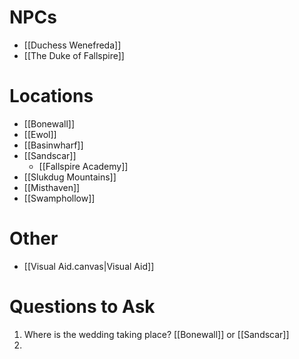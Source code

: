 # NPCs
- [[Duchess Wenefreda]]
- [[The Duke of Fallspire]]

# Locations
- [[Bonewall]]
- [[Ewol]] 
- [[Basinwharf]] 
- [[Sandscar]]
	- [[Fallspire Academy]]
- [[Slukdug Mountains]]
- [[Misthaven]]
- [[Swamphollow]]

# Other
- [[Visual Aid.canvas|Visual Aid]]

# Questions to Ask
1) Where is the wedding taking place? [[Bonewall]] or [[Sandscar]] 
2) 